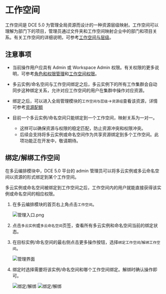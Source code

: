 # 工作空间

工作空间是 DCE 5.0 为管理全局资源而设计的一种资源层级映射。工作空间可以理解为部门下的项目，管理员通过文件夹和工作空间映射企业中的部门和项目关系。有关工作空间的详细说明，可参考[工作空间与层级](../ghippo/user-guide/workspace/workspace.md)。

## 注意事项

- 当前操作用户应具有 Admin 或 Workspace Admin 权限。有关权限的更多说明，可参考[角色和权限管理](../ghippo/user-guide/access-control/role.md)和[工作空间权限](../ghippo/user-guide/workspace/ws-permission.md)。
- 多云实例/命名空间与工作空间绑定之后，多云实例下的所有工作集群会自动同步这种绑定关系，允许对应工作空间的用户在集群中操作对应资源。
- 绑定之后，可以进入全局管理模块的`工作空间与层级`->`资源组`查看该资源，详情可参考[资源配额](../ghippo/user-guide/workspace/quota.md#_1)
- 目前一个多云实例/命名空间只能绑定到一个工作空间，映射关系为一对一。

    - 这样可以确保资源与权限的稳定匹配，防止资源冲突和权限冲突。
    - 后续会支持将多云实例或命名空间作为共享资源绑定到多个工作空间。此项功能正在开发中，敬请期待。

## 绑定/解绑工作空间

在多云编排模块中，DCE 5.0 平台的 admin 管理员可以将多云实例或多云命名空间以资源的形式绑定到某个工作空间。

多云实例或命名空间被绑定到工作空间之后，工作空间内的用户就能直接获得该实例或命名空间的相应权限。

1. 在多云编排模块的首页右上角点击`工作空间`。

    ![管理入口.png](https://docs.daocloud.io/daocloud-docs-images/docs/kairship/images/20221128014958.png)

2. 点击`多云实例`或`多云命名空间`页签，查看所有多云实例和命名空间当前的绑定状态。
3. 在目标实例/命名空间的最右侧点击更多操作按钮，选择`绑定工作空间`/`解绑工作空间`。

    ![管理界面](images/workspace01.png)

4. 绑定时选择需要将该实例/命名空间和哪个工作空间绑定。解绑时确认操作即可。

    ![绑定/解绑](images/workspace02.png)
    ![绑定/解绑](images/ws04.png)
